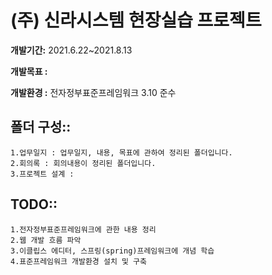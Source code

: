# (주) 신라시스템 현장실습 프로젝트
<b>개발기간:</b> 2021.6.22~2021.8.13 <br>

<b>개발목표 :</b> <br>

<b>개발환경 :</b> 전자정부표준프레임워크 3.10 준수 <br>


## 폴더 구성::
    1.업무일지 : 업무일지, 내용, 목표에 관하여 정리된 폴더입니다.
    2.회의록 : 회의내용이 정리된 폴더입니다.
    3.프로젝트 설계 :
    
## TODO::
    1.전자정부표준프레임워크에 관한 내용 정리
    2.웹 개발 흐름 파악
    3.이클립스 에디터, 스프링(spring)프레임워크에 개념 학습
    4.표준프레임워크 개발환경 설치 및 구축
